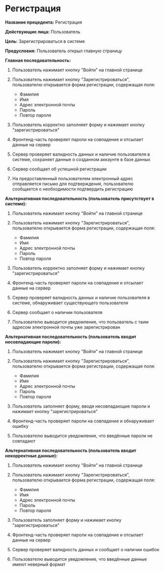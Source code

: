 # Регистрация

**Название прецедента:** Регистрация

**Действующие лица:** Пользователь

**Цель:** Зарегистрироваться в системе

**Предусловия:** Пользователь открыл главную страницу

**Главная последовательность:**

1. Пользователь нажимает кнопку "Войти" на главной странице
2. Пользователь нажимает кнопку "Зарегистрироваться", пользователю открывается форма регистрации, содержащая поля:

   - Фамилия
   - Имя
   - Адрес электронной почты
   - Пароль
   - Повтор пароля

3. Пользователь корректно заполняет форму и нажимает кнопку "зарегистрироваться"
4. Фронтенд-часть проверяет пароли на совпадение и отсылает данные на сервер
5. Сервер проверяет валидность данных и наличие пользователя в системе, сохраняет данные о созданном аккаунте в базе данных
6. Сервер сообщает об успешной регистрации
7. На предоставленный пользователем электронный адрес отправляется письмо для подтверждения, пользователю сообщается о необходимости подтвердить регистрацию

**Альтернативная последовательность (пользователь присутствует в системе):**

1. Пользователь нажимает кнопку "Войти" на главной странице
2. Пользователь нажимает кнопку "Зарегистрироваться", пользователю открывается форма регистрации, содержащая поля:

   - Фамилия
   - Имя
   - Адрес электронной почты
   - Пароль
   - Повтор пароля

3. Пользователь корректно заполняет форму и нажимает кнопку "зарегистрироваться"
4. Фронтенд-часть проверяет пароли на совпадение и отсылает данные на сервер
5. Сервер проверяет валидность данных и наличие пользователя в системе, обнаруживает существующего пользователя
6. Сервер сообщает о наличии пользователя
7. Пользователю выводится уведомление, что польователь с таим адресом электронной почты уже зарегистрирован

**Альтернативная последовательность (пользователь вводит несовпадающие пароли):**

1. Пользователь нажимает кнопку "Войти" на главной странице
2. Пользователь нажимает кнопку "Зарегистрироваться", пользователю открывается форма регистрации, содержащая поля:

   - Фамилия
   - Имя
   - Адрес электронной почты
   - Пароль
   - Повтор пароля

3. Пользователь заполняет форму, вводя несовпадающие пароли и нажимает кнопку "зарегистрироваться"
4. Фронтенд-часть проверяет пароли на совпадение и обнаруживает ошибку
5. Пользователю выводится уведомление, что введённые пароли не совпадают

**Альтернативная последовательность (пользователь вводит некорректные данные):**

1. Пользователь нажимает кнопку "Войти" на главной странице
2. Пользователь нажимает кнопку "Зарегистрироваться", пользователю открывается форма регистрации, содержащая поля:

   - Фамилия
   - Имя
   - Адрес электронной почты
   - Пароль
   - Повтор пароля

3. Пользователь заполняет форму и нажимает кнопку "зарегистрироваться"
4. Фронтенд-часть проверяет пароли на совпадение и отсылает данные на сервер
5. Сервер проверяет валидность данных и сообщает о наличии ошибок
6. Пользователю выводится уведомление, что введённые данные имеют неверный формат
